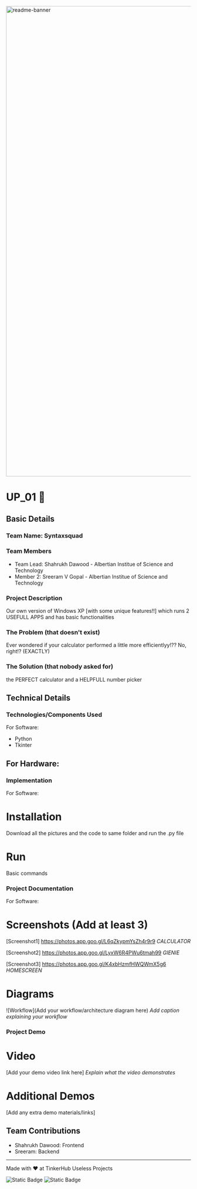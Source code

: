 <img width="1280" alt="readme-banner" src="https://github.com/user-attachments/assets/35332e92-44cb-425b-9dff-27bcf1023c6c">

# UP_01 🎯


## Basic Details
### Team Name: Syntaxsquad


### Team Members
- Team Lead: Shahrukh Dawood - Albertian Institue of Science and Technology
- Member 2: Sreeram V Gopal - Albertian Institue of Science and Technology

### Project Description
Our own version of Windows XP [with some unique features!!] which runs 2 USEFULL APPS and has basic functionalities

### The Problem (that doesn't exist)
Ever wondered if your calculator performed a little more efficientlyy!??
No, right!? (EXACTLY)

### The Solution (that nobody asked for)
the PERFECT calculator and a HELPFULL number picker

## Technical Details
### Technologies/Components Used
For Software:
- Python
- Tkinter

For Hardware:
-------

### Implementation
For Software:
# Installation
Download all the pictures and the code to same folder and run the .py file

# Run
Basic commands

### Project Documentation
For Software:

# Screenshots (Add at least 3)
[Screenshot1] https://photos.app.goo.gl/L6qZkypmYsZh4r9r9
*CALCULATOR*

[Screenshot2] https://photos.app.goo.gl/LyxW6R4PWu6tmah99
*GIENIE*

[Screenshot3] https://photos.app.goo.gl/K4xbHzmfHWQWmX5g6
*HOMESCREEN*

# Diagrams
![Workflow](Add your workflow/architecture diagram here)
*Add caption explaining your workflow*

### Project Demo
# Video
[Add your demo video link here]
*Explain what the video demonstrates*

# Additional Demos
[Add any extra demo materials/links]

## Team Contributions
- Shahrukh Dawood: Frontend
- Sreeram: Backend

---
Made with ❤️ at TinkerHub Useless Projects 

![Static Badge](https://img.shields.io/badge/TinkerHub-24?color=%23000000&link=https%3A%2F%2Fwww.tinkerhub.org%2F)
![Static Badge](https://img.shields.io/badge/UselessProject--24-24?link=https%3A%2F%2Fwww.tinkerhub.org%2Fevents%2FQ2Q1TQKX6Q%2FUseless%2520Projects)
